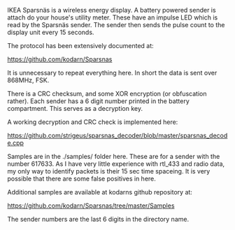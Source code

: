 IKEA Sparsnäs is a wireless energy display. A battery powered sender is attach do your house's utility meter. These have an impulse LED which is read by the Sparsnäs sender. The sender then sends the pulse count to the display unit every 15 seconds.

The protocol has been extensively documented at:

https://github.com/kodarn/Sparsnas

It is unnecessary to repeat everything here. In short the data is sent over 868MHz, FSK. 

There is a CRC checksum, and some XOR encryption (or obfuscation rather). Each sender has a 6 digit number printed in the battery compartment. This serves as a decryption key.

A working decryption and CRC check is implemented here:

https://github.com/strigeus/sparsnas_decoder/blob/master/sparsnas_decode.cpp

Samples are in the ./samples/ folder here. These are for a sender with the number 617633.
As I have very little experience with rtl_433 and radio data, my only way to identify packets is their 15 sec time spaceing. It is very possible that there are some false positives in here.

Additional samples are available at kodarns github repository at:

https://github.com/kodarn/Sparsnas/tree/master/Samples

The sender numbers are the last 6 digits in the directory name.
